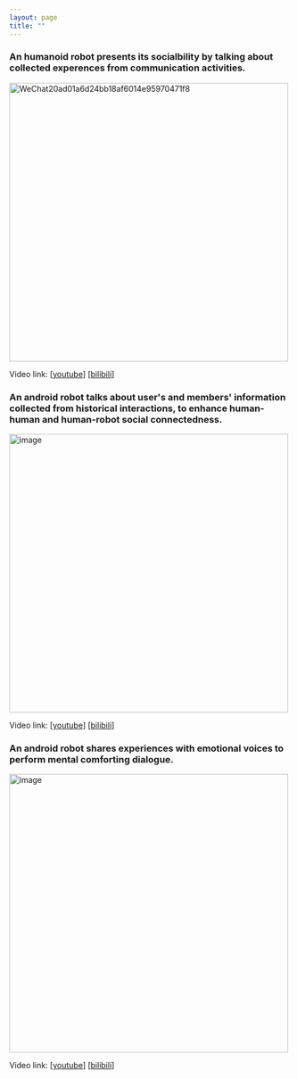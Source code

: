 ```yaml
---
layout: page
title: ""
---
```


### An humanoid robot presents its socialbility by talking about collected experences from communication activities.
<!-- https://user-images.githubusercontent.com/87885251/158506150-e4cff7d3-7486-4066-8275-1d848eaaad04.mp4 -->
<img width="500" alt="WeChat20ad01a6d24bb18af6014e95970471f8" src="https://user-images.githubusercontent.com/87885251/158524343-89193fb1-f4cf-4356-8045-d39968d8ac5f.png">

Video link: [[youtube](https://youtu.be/oREnUIyHi5Y)] [[bilibili](https://www.bilibili.com/video/BV1YT4y1U752?pop_share=1)]


### An android robot talks about user's and members' information collected from historical interactions, to enhance human-human and human-robot social connectedness.
<!-- https://user-images.githubusercontent.com/87885251/158505924-458305be-adee-4007-bfce-d077d45544ce.mp4 -->
<img width="500" alt="image" src="https://user-images.githubusercontent.com/87885251/158524390-2b5e05c5-701d-463f-a9c8-6c1e96087719.png">

Video link: [[youtube](https://youtu.be/nHuJr-Qq4hM)] [[bilibili](https://www.bilibili.com/video/BV1RL4y1T7Ni?pop_share=1)]


### An android robot shares experiences with emotional voices to perform mental comforting dialogue.
<!-- https://user-images.githubusercontent.com/87885251/158506214-27ca7e6c-d679-435b-984d-cc533f642b6e.mp4 -->
<img width="500" alt="image" src="https://user-images.githubusercontent.com/87885251/158524518-b92eae28-bcb7-4a44-bafb-c0b6aa0ae5a4.png">

Video link: [[youtube](https://youtu.be/OCh5eRzIRGs)] [[bilibili](https://www.bilibili.com/video/BV17u411z7Kd?pop_share=1)]
